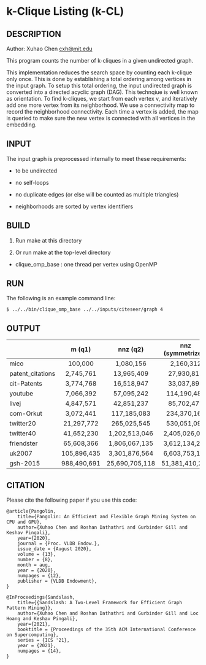 k-Clique Listing (k-CL)
================================================================================

DESCRIPTION 
--------------------------------------------------------------------------------

Author: Xuhao Chen <cxh@mit.edu>

This program counts the number of k-cliques in a given undirected graph.

This implementation reduces the search space by counting each k-clique only once.
This is done by establishing a total ordering among vertices in the input graph.
To setup this total ordering, the input undirected graph is converted into
a directed acyclic graph (DAG). This technqiue is well known as orientation.
To find k-cliques, we start from each vertex v, and iteratively add one more 
vertex from its neighborhood. We use a connectivity map to record the neighborhood
connectivity. Each time a vertex is added, the map is queried to make sure
the new vertex is connected with all vertices in the embedding.

INPUT
--------------------------------------------------------------------------------

The input graph is preprocessed internally to meet these requirements:

  - to be undirected

  - no self-loops

  - no duplicate edges (or else will be counted as multiple triangles)

  - neighborhoods are sorted by vertex identifiers

BUILD
--------------------------------------------------------------------------------

1. Run make at this directory

2. Or run make at the top-level directory

  - clique_omp_base : one thread per vertex using OpenMP

RUN
--------------------------------------------------------------------------------

The following is an example command line:

`$ ../../bin/clique_omp_base ../../inputs/citeseer/graph 4`

OUTPUT
--------------------------------------------------------------------------------

|                  |    m (q1)   |    nnz (q2)    | nnz (symmetrized) |  q3 (triangle)  |       4-clique      |       5-clique      |      6-clique      |     7-clique    |      8-clique     | 9-clique           |
|------------------|:-----------:|:--------------:|:-----------------:|:---------------:|:-------------------:|:-------------------:|:------------------:|:---------------:|:-----------------:|--------------------|
| mico             |     100,000 |      1,080,156 |         2,160,312 |      12,534,960 |         514,864,225 |      19,246,558,419 |    631,568,259,280 |                 |                   |                    |
| patent_citations |   2,745,761 |     13,965,409 |        27,930,818 |       6,913,764 |           3,310,556 |           2,976,152 |          3,132,860 |       1,870,484 |           515,317 |             61,358 |
| cit-Patents      |   3,774,768 |     16,518,947 |        33,037,894 |       7,515,023 |           3,501,071 |                     |                    |                 |                   |                    |
| youtube          |   7,066,392 |     57,095,242 |       114,190,484 |     103,017,122 |         176,614,367 |         295,551,667 |                    |                 |                   |                    |
| livej            |   4,847,571 |     42,851,237 |        85,702,474 |     285,730,264 |       9,933,532,019 |     467,429,836,174 | 20,703,476,954,640 |                 |                   |                    |
| com-Orkut        |   3,072,441 |    117,185,083 |       234,370,166 |     627,584,181 |       3,221,946,137 |      15,766,607,860 |     75,249,427,585 | 353,962,921,685 | 1,632,691,821,296 |  7,248,102,160,867 |
| twitter20        |  21,297,772 |    265,025,545 |       530,051,090 |  17,295,646,010 |   2,123,679,707,619 | 262,607,691,785,539 |                    |                 |                   |                    |
| twitter40        |  41,652,230 |  1,202,513,046 |     2,405,026,092 |  34,824,916,864 |   6,622,234,180,319 |                     |                    |                 |                   |                    |
| friendster       |  65,608,366 |  1,806,067,135 |     3,612,134,270 |   4,173,724,142 |       8,963,503,263 |      21,710,817,218 |     59,926,510,355 | 296,858,496,789 | 3,120,447,373,827 | 40,033,489,612,826 |
| uk2007           | 105,896,435 |  3,301,876,564 |     6,603,753,128 | 286,701,284,103 | 123,046,503,809,139 |                     |                    |                 |                   |                    |
| gsh-2015         | 988,490,691 | 25,690,705,118 |    51,381,410,236 | 910,140,734,636 | 205,010,080,145,349 |                     |                    |                 |                   |                    |

CITATION
--------------------------------------------------------------------------------

Please cite the following paper if you use this code:

```
@article{Pangolin,
	title={Pangolin: An Efficient and Flexible Graph Mining System on CPU and GPU},
	author={Xuhao Chen and Roshan Dathathri and Gurbinder Gill and Keshav Pingali},
	year={2020},
	journal = {Proc. VLDB Endow.},
	issue_date = {August 2020},
	volume = {13},
	number = {8},
	month = aug,
	year = {2020},
	numpages = {12},
	publisher = {VLDB Endowment},
}
```

```
@InProceedings{Sandslash,
	title={{Sandslash: A Two-Level Framework for Efficient Graph Pattern Mining}},
	author={Xuhao Chen and Roshan Dathathri and Gurbinder Gill and Loc Hoang and Keshav Pingali},
	year={2021},
	booktitle = {Proceedings of the 35th ACM International Conference on Supercomputing},
	series = {ICS '21},
	year = {2021},
	numpages = {14},
}
```
